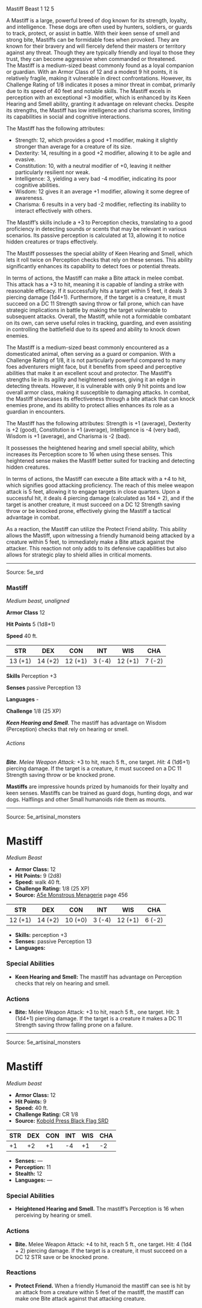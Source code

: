 <MonsterName/>Mastiff</MonsterName>
<CreatureType/>Beast</CreatureType>
<CR/>1</CR>
<AC/>12</AC>
<HP/>5</HP>
<summary>A Mastiff is a large, powerful breed of dog known for its strength, loyalty, and intelligence. These dogs are often used by hunters, soldiers, or guards to track, protect, or assist in battle. With their keen sense of smell and strong bite, Mastiffs can be formidable foes when provoked. They are known for their bravery and will fiercely defend their masters or territory against any threat. Though they are typically friendly and loyal to those they trust, they can become aggressive when commanded or threatened.</summary>

<summary>The Mastiff is a medium-sized beast commonly found as a loyal companion or guardian. With an Armor Class of 12 and a modest 9 hit points, it is relatively fragile, making it vulnerable in direct confrontations. However, its Challenge Rating of 1/8 indicates it poses a minor threat in combat, primarily due to its speed of 40 feet and notable skills. The Mastiff excels in perception with an exceptional +3 modifier, which is enhanced by its Keen Hearing and Smell ability, granting it advantage on relevant checks. Despite its strengths, the Mastiff has low intelligence and charisma scores, limiting its capabilities in social and cognitive interactions.</summary>

<detail>

The Mastiff has the following attributes: 
- Strength: 12, which provides a good +1 modifier, making it slightly stronger than average for a creature of its size.
- Dexterity: 14, resulting in a good +2 modifier, allowing it to be agile and evasive.
- Constitution: 10, with a neutral modifier of +0, leaving it neither particularly resilient nor weak.
- Intelligence: 3, yielding a very bad -4 modifier, indicating its poor cognitive abilities.
- Wisdom: 12 gives it an average +1 modifier, allowing it some degree of awareness.
- Charisma: 6 results in a very bad -2 modifier, reflecting its inability to interact effectively with others.

The Mastiff’s skills include a +3 to Perception checks, translating to a good proficiency in detecting sounds or scents that may be relevant in various scenarios. Its passive perception is calculated at 13, allowing it to notice hidden creatures or traps effectively.

The Mastiff possesses the special ability of Keen Hearing and Smell, which lets it roll twice on Perception checks that rely on these senses. This ability significantly enhances its capability to detect foes or potential threats.

In terms of actions, the Mastiff can make a Bite attack in melee combat. This attack has a +3 to hit, meaning it is capable of landing a strike with reasonable efficacy. If it successfully hits a target within 5 feet, it deals 3 piercing damage (1d4+1). Furthermore, if the target is a creature, it must succeed on a DC 11 Strength saving throw or fall prone, which can have strategic implications in battle by making the target vulnerable to subsequent attacks. Overall, the Mastiff, while not a formidable combatant on its own, can serve useful roles in tracking, guarding, and even assisting in controlling the battlefield due to its speed and ability to knock down enemies.

The Mastiff is a medium-sized beast commonly encountered as a domesticated animal, often serving as a guard or companion. With a Challenge Rating of 1/8, it is not particularly powerful compared to many foes adventurers might face, but it benefits from speed and perceptive abilities that make it an excellent scout and protector. The Mastiff’s strengths lie in its agility and heightened senses, giving it an edge in detecting threats. However, it is vulnerable with only 9 hit points and low overall armor class, making it susceptible to damaging attacks. In combat, the Mastiff showcases its effectiveness through a bite attack that can knock enemies prone, and its ability to protect allies enhances its role as a guardian in encounters.

The Mastiff has the following attributes: Strength is +1 (average), Dexterity is +2 (good), Constitution is +1 (average), Intelligence is -4 (very bad), Wisdom is +1 (average), and Charisma is -2 (bad). 

It possesses the heightened hearing and smell special ability, which increases its Perception score to 16 when using these senses. This heightened sense makes the Mastiff better suited for tracking and detecting hidden creatures.

In terms of actions, the Mastiff can execute a Bite attack with a +4 to hit, which signifies good attacking proficiency. The reach of this melee weapon attack is 5 feet, allowing it to engage targets in close quarters. Upon a successful hit, it deals 4 piercing damage (calculated as 1d4 + 2), and if the target is another creature, it must succeed on a DC 12 Strength saving throw or be knocked prone, effectively giving the Mastiff a tactical advantage in combat.

As a reaction, the Mastiff can utilize the Protect Friend ability. This ability allows the Mastiff, upon witnessing a friendly humanoid being attacked by a creature within 5 feet, to immediately make a Bite attack against the attacker. This reaction not only adds to its defensive capabilities but also allows for strategic play to shield allies in critical moments.</detail>



---

Source: 5e_srd

### Mastiff

*Medium beast, unaligned*

**Armor Class** 12

**Hit Points** 5 (1d8+1)

**Speed** 40 ft.

| STR     | DEX     | CON     | INT    | WIS     | CHA    |
|---------|---------|---------|--------|---------|--------|
| 13 (+1) | 14 (+2) | 12 (+1) | 3 (-4) | 12 (+1) | 7 (-2) |

**Skills** Perception +3

**Senses** passive Perception 13

**Languages** -

**Challenge** 1/8 (25 XP)

***Keen Hearing and Smell***. The mastiff has advantage on Wisdom (Perception) checks that rely on hearing or smell.

###### Actions

***Bite***. *Melee Weapon Attack:* +3 to hit, reach 5 ft., one target. *Hit:* 4 (1d6+1) piercing damage. If the target is a creature, it must succeed on a DC 11 Strength saving throw or be knocked prone.

**Mastiffs** are impressive hounds prized by humanoids for their loyalty and keen senses. Mastiffs can be trained as guard dogs, hunting dogs, and war dogs. Halflings and other Small humanoids ride them as mounts.



---

Source: 5e_artisinal_monsters

# Mastiff

*Medium* *Beast*

- **Armor Class:** 12
- **Hit Points:** 9 (2d8)
- **Speed:** walk 40 ft.
- **Challenge Rating:** 1/8 (25 XP)
- **Source:** [A5e Monstrous Menagerie](https://enpublishingrpg.com/products/level-up-monstrous-menagerie-a5e) page 456

| STR | DEX | CON | INT | WIS | CHA |
| --- | --- | --- | --- | --- | --- |
| 12 (+1) | 14 (+2) | 10 (+0) | 3 (-4) | 12 (+1) | 6 (-2) |

- **Skills:** perception +3
- **Senses:** passive Perception 13
- **Languages:** 

### Special Abilities

- **Keen Hearing and Smell:** The mastiff has advantage on Perception checks that rely on hearing and smell.

### Actions

- **Bite:** Melee Weapon Attack: +3 to hit, reach 5 ft., one target. Hit: 3 (1d4+1) piercing damage. If the target is a creature  it makes a DC 11 Strength saving throw  falling prone on a failure.






---

Source: 5e_artisinal_monsters

# Mastiff

*Medium beast*

- **Armor Class:** 12
- **Hit Points:** 9
- **Speed:** 40 ft.
- **Challenge Rating:** CR 1/8
- **Source:** [Kobold Press Black Flag SRD](https://koboldpress.com/black-flag-roleplaying/)

| STR | DEX | CON | INT | WIS | CHA |
| --- | --- | --- | --- | --- | --- |
| +1 | +2 | +1 | -4 | +1 | -2 |

- **Senses:** —
- **Perception:** 11
- **Stealth:** 12
- **Languages:** —

### Special Abilities

- **Heightened Hearing and Smell.** The mastiff’s Perception is 16 when perceiving by hearing or smell.

### Actions

- **Bite.** Melee Weapon Attack: +4 to hit, reach 5 ft., one target. Hit: 4 (1d4 + 2) piercing damage. If the target is a creature, it must succeed on a DC 12 STR save or be knocked prone.

### Reactions

- **Protect Friend.** When a friendly Humanoid the mastiff can see is hit by an attack from a creature within 5 feet of the mastiff, the mastiff can make one Bite attack against that attacking creature.



